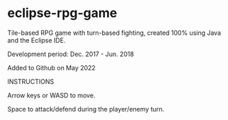 # eclipse-rpg-game

Tile-based RPG game with turn-based fighting, created 100% using Java and the Eclipse IDE.

Development period: Dec. 2017 - Jun. 2018

Added to Github on May 2022


INSTRUCTIONS

Arrow keys or WASD to move.

Space to attack/defend during the player/enemy turn.
